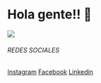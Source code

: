 # Hola gente!! 🚀 

![](https://cdn.dribbble.com/users/510430/screenshots/6749707/programar.gif)

###### REDES SOCIALES 
[Instagram](https://www.instagram.com/daimerperdomomolina/?hl=es-la "Instagram") 
[Facebook](https://www.facebook.com/daimer.perdomomolina.1 "Facebook")
[Linkedin](https://www.linkedin.com/in/daimer-perdomo-5aa0a5137/ "Linkedin")
